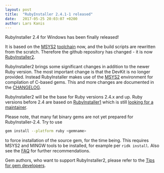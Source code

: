 ```yaml
---
layout: post
title:  "RubyInstaller 2.4.1-1 released"
date:   2017-05-25 20:03:07 +0200
author: Lars Kanis
---
```

RubyInstaller 2.4 for Windows has been finally released!

It is based on the [MSYS2](http://www.msys2.org/) [toolchain](https://github.com/Alexpux/MINGW-packages) now, and the build scripts are rewritten from the scratch.
Therefore the github repository has changed - it is now [RubyInstaller2](https://github.com/oneclick/rubyinstaller2).

RubyInstaller2 brings some significant changes in addition to the newer Ruby version.
The most important change is that the DevKit is no longer provided.
Instead RubyInstaller makes use of the [MSYS2](http://www.msys2.org/) environment for compilation of C-based gems.
This and more changes are documented in the [CHANGELOG](https://github.com/oneclick/rubyinstaller2/blob/master/CHANGELOG.md).

RubyInstaller2 will be the base for Ruby versions 2.4.x and up. Ruby versions before 2.4 are based on [RubyInstaller1](https://github.com/oneclick/rubyinstaller) which is still [looking for a maintainer](https://github.com/oneclick/rubyinstaller/issues/348).

Please note, that many fat binary gems are not yet prepared for RubyInstaller-2.4. Try to use
```sh
gem install --platform ruby <gemname>
```
to force installation of the source gem, for the time being.
This requires MSYS2 and MINGW tools to be installed, for example per `ridk install`.
Also see the [FAQ](https://github.com/oneclick/rubyinstaller2/wiki/FAQ) for further recommendations.

Gem authors, who want to support RubyInstaller2, please refer to the [Tips for gem developers](https://github.com/oneclick/rubyinstaller2/wiki/For-gem-developers).
